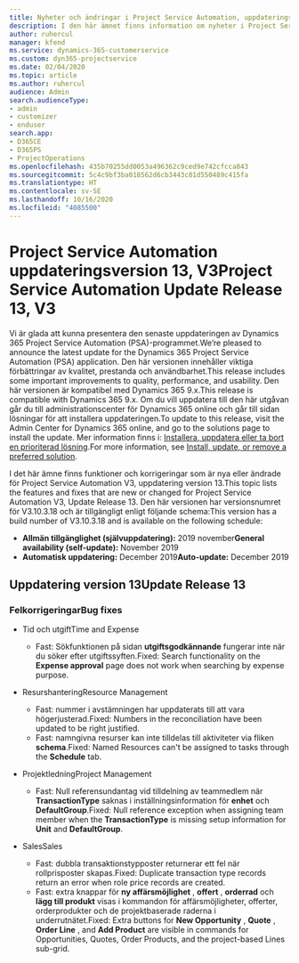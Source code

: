 ```yaml
---
title: Nyheter och ändringar i Project Service Automation, uppdateringsversion 13, version 3
description: I den här ämnet finns information om nyheter i Project Service Automation uppdatering version 13, V3.
author: ruhercul
manager: kfend
ms.service: dynamics-365-customerservice
ms.custom: dyn365-projectservice
ms.date: 02/04/2020
ms.topic: article
ms.author: ruhercul
audience: Admin
search.audienceType:
- admin
- customizer
- enduser
search.app:
- D365CE
- D365PS
- ProjectOperations
ms.openlocfilehash: 435b70255dd0053a496362c9ced9e742cfcca843
ms.sourcegitcommit: 5c4c9bf3ba018562d6cb3443c01d550489c415fa
ms.translationtype: HT
ms.contentlocale: sv-SE
ms.lasthandoff: 10/16/2020
ms.locfileid: "4085500"
---
```

# <a name="project-service-automation-update-release-13-v3"></a><span data-ttu-id="cb73b-103">Project Service Automation uppdateringsversion 13, V3</span><span class="sxs-lookup"><span data-stu-id="cb73b-103">Project Service Automation Update Release 13, V3</span></span>
<span data-ttu-id="cb73b-104">Vi är glada att kunna presentera den senaste uppdateringen av Dynamics 365 Project Service Automation (PSA)-programmet.</span><span class="sxs-lookup"><span data-stu-id="cb73b-104">We’re pleased to announce the latest update for the Dynamics 365 Project Service Automation (PSA) application.</span></span> <span data-ttu-id="cb73b-105">Den här versionen innehåller viktiga förbättringar av kvalitet, prestanda och användbarhet.</span><span class="sxs-lookup"><span data-stu-id="cb73b-105">This release includes some important improvements to quality, performance, and usability.</span></span> <span data-ttu-id="cb73b-106">Den här versionen är kompatibel med Dynamics 365 9.x.</span><span class="sxs-lookup"><span data-stu-id="cb73b-106">This release is compatible with Dynamics 365 9.x.</span></span> <span data-ttu-id="cb73b-107">Om du vill uppdatera till den här utgåvan går du till administrationscenter för Dynamics 365 online och går till sidan lösningar för att installera uppdateringen.</span><span class="sxs-lookup"><span data-stu-id="cb73b-107">To update to this release, visit the Admin Center for Dynamics 365 online, and go to the solutions page to install the update.</span></span> <span data-ttu-id="cb73b-108">Mer information finns i: [Installera, uppdatera eller ta bort en prioriterad lösning](https://docs.microsoft.com/power-platform/admin/install-remove-preferred-solution).</span><span class="sxs-lookup"><span data-stu-id="cb73b-108">For more information, see [Install, update, or remove a preferred solution](https://docs.microsoft.com/power-platform/admin/install-remove-preferred-solution).</span></span>

<span data-ttu-id="cb73b-109">I det här ämne finns funktioner och korrigeringar som är nya eller ändrade för Project Service Automation V3, uppdatering version 13.</span><span class="sxs-lookup"><span data-stu-id="cb73b-109">This topic lists the features and fixes that are new or changed for Project Service Automation V3, Update Release 13.</span></span> <span data-ttu-id="cb73b-110">Den här versionen har versionsnumret för V3.10.3.18 och är tillgängligt enligt följande schema:</span><span class="sxs-lookup"><span data-stu-id="cb73b-110">This version has a build number of V3.10.3.18 and is available on the following schedule:</span></span>

- <span data-ttu-id="cb73b-111">**Allmän tillgänglighet (självuppdatering):** 2019 november</span><span class="sxs-lookup"><span data-stu-id="cb73b-111">**General availability (self-update):** November 2019</span></span>
- <span data-ttu-id="cb73b-112">**Automatisk uppdatering:** December 2019</span><span class="sxs-lookup"><span data-stu-id="cb73b-112">**Auto-update:** December 2019</span></span>


## <a name="update-release-13"></a><span data-ttu-id="cb73b-113">Uppdatering version 13</span><span class="sxs-lookup"><span data-stu-id="cb73b-113">Update Release 13</span></span> 

### <a name="bug-fixes"></a><span data-ttu-id="cb73b-114">Felkorrigeringar</span><span class="sxs-lookup"><span data-stu-id="cb73b-114">Bug fixes</span></span>

- <span data-ttu-id="cb73b-115">Tid och utgift</span><span class="sxs-lookup"><span data-stu-id="cb73b-115">Time and Expense</span></span>

     - <span data-ttu-id="cb73b-116">Fast: Sökfunktionen på sidan **utgiftsgodkännande** fungerar inte när du söker efter utgiftssyften.</span><span class="sxs-lookup"><span data-stu-id="cb73b-116">Fixed: Search functionality on the **Expense approval** page does not work when searching by expense purpose.</span></span>

- <span data-ttu-id="cb73b-117">Resurshantering</span><span class="sxs-lookup"><span data-stu-id="cb73b-117">Resource Management</span></span>

     - <span data-ttu-id="cb73b-118">Fast: nummer i avstämningen har uppdaterats till att vara högerjusterad.</span><span class="sxs-lookup"><span data-stu-id="cb73b-118">Fixed: Numbers in the reconciliation have been updated to be right justified.</span></span>
     - <span data-ttu-id="cb73b-119">Fast: namngivna resurser kan inte tilldelas till aktiviteter via fliken **schema**.</span><span class="sxs-lookup"><span data-stu-id="cb73b-119">Fixed: Named Resources can't be assigned to tasks through the **Schedule** tab.</span></span>

- <span data-ttu-id="cb73b-120">Projektledning</span><span class="sxs-lookup"><span data-stu-id="cb73b-120">Project Management</span></span>

     - <span data-ttu-id="cb73b-121">Fast: Null referensundantag vid tilldelning av teammedlem när **TransactionType** saknas i inställningsinformation för **enhet** och **DefaultGroup**.</span><span class="sxs-lookup"><span data-stu-id="cb73b-121">Fixed: Null reference exception when assigning team member when the **TransactionType** is missing setup information for **Unit** and **DefaultGroup**.</span></span>

- <span data-ttu-id="cb73b-122">Sales</span><span class="sxs-lookup"><span data-stu-id="cb73b-122">Sales</span></span>

     - <span data-ttu-id="cb73b-123">Fast: dubbla transaktionstypposter returnerar ett fel när rollprisposter skapas.</span><span class="sxs-lookup"><span data-stu-id="cb73b-123">Fixed: Duplicate transaction type records return an error when role price records are created.</span></span>
     - <span data-ttu-id="cb73b-124">Fast: extra knappar för **ny affärsmöjlighet** , **offert** , **orderrad** och **lägg till produkt** visas i kommandon för affärsmöjligheter, offerter, orderprodukter och de projektbaserade raderna i underrutnätet.</span><span class="sxs-lookup"><span data-stu-id="cb73b-124">Fixed: Extra buttons for **New Opportunity** , **Quote** , **Order Line** , and **Add Product** are visible in commands for Opportunities, Quotes, Order Products, and the project-based Lines sub-grid.</span></span>


